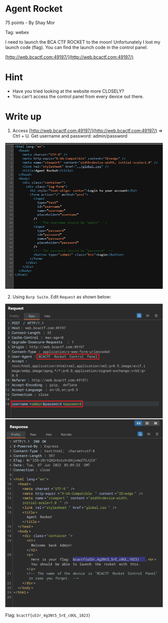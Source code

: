 # Agent Rocket

75 points - By Shay Mor

Tag: webex

I need to launch the BCA CTF ROCKET to the moon! Unfortunately I lost my launch code (flag). You can find the launch code in the control panel.

[http://web.bcactf.com:49197/](http://web.bcactf.com:49197/)

# Hint
- Have you tried looking at the website more CLOSELY?
- You can't access the control panel from every device out there.

# Write up
1. Access [http://web.bcactf.com:49197/](http://web.bcactf.com:49197/) => Ctrl + U. Get username and password: admin/password

![](img1.png)

2. Using `Burp Suite`. Edit `Request` as shown below:

![](img2.png)
![](img3.png)


Flag: `bcactf{u53r_4g3Nt5_5rE_c0OL_1023}`